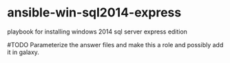 # ansible-win-sql2014-express
playbook for installing windows 2014 sql server express edition

#TODO
Parameterize the answer files and make this a role and possibly add it in galaxy.
